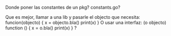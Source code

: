 Donde poner las constantes de un pkg?
constants.go?

Que es mejor, llamar a una lib y pasarle el objecto que necesita:
funcion(objecto) {
  x = objecto.bla()
  print(x)
}
O usar una interfaz:
(o objecto) function () {
  x = o.bla()
  print(x)
}
?
